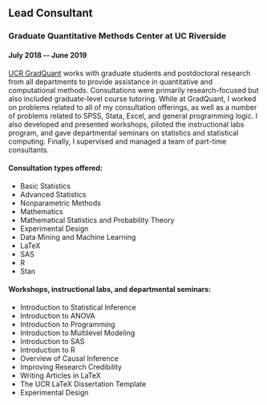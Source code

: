 ## Lead Consultant
### Graduate Quantitative Methods Center at UC Riverside 
#### July 2018 -- June 2019

<a href="https://gradquant.ucr.edu/" target="blank">UCR GradQuant</a> works with graduate students and postdoctoral research from all departments to provide assistance in quantitative and computational methods. Consultations were primarily research-focused but also included graduate-level course tutoring. While at GradQuant, I worked on problems related to all of my consultation offerings, as well as a number of problems related to SPSS, Stata, Excel, and general programming logic. I also developed and presented workshops, piloted the instructional labs program, and gave departmental seminars on statistics and statistical computing. Finally, I supervised and managed a team of part-time consultants.

#### Consultation types offered: 
- Basic Statistics
- Advanced Statistics
- Nonparametric Methods
- Mathematics
- Mathematical Statistics and Probability Theory
- Experimental Design
- Data Mining and Machine Learning
- LaTeX
- SAS
- R
- Stan

#### Workshops, instructional labs, and departmental seminars: 
- Introduction to Statistical Inference
- Introduction to ANOVA
- Introduction to Programming 
- Introduction to Multilevel Modeling
- Introduction to SAS
- Introduction to R
- Overview of Causal Inference
- Improving Research Credibility
- Writing Articles in LaTeX
- The UCR LaTeX Dissertation Template
- Experimental Design
